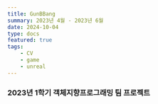 ```yaml
---
title: GunBBang
summary: 2023년 4월 - 2023년 6월
date: 2024-10-04
type: docs
featured: true
tags: 
    - CV
    - game
    - unreal
---
```


### 2023년 1학기 객체지향프로그래밍 팀 프로젝트